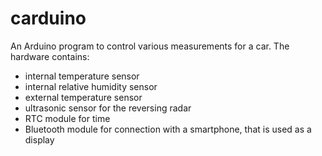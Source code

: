 # carduino
An Arduino program to control various measurements for a car.
The hardware contains:
- internal temperature sensor
- internal relative humidity sensor
- external temperature sensor
- ultrasonic sensor for the reversing radar
- RTC module for time
- Bluetooth module for connection with a smartphone, that is used as a display
